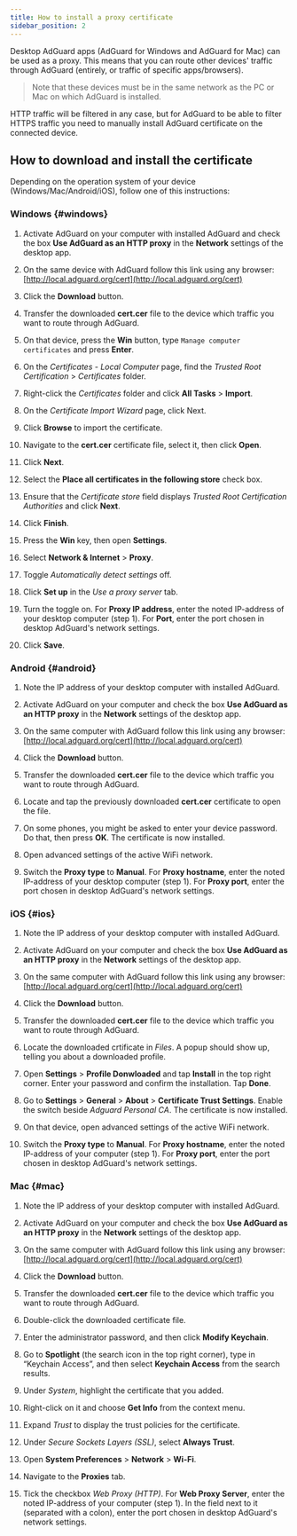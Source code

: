 ```yaml
---
title: How to install a proxy certificate
sidebar_position: 2
---
```


Desktop AdGuard apps (AdGuard for Windows and AdGuard for Mac) can be used as a proxy. This means that you can route other devices' traffic through AdGuard (entirely, or traffic of specific apps/browsers).

> Note that these devices must be in the same network as the PC or Mac on which AdGuard is installed.

HTTP traffic will be filtered in any case, but for AdGuard to be able to filter HTTPS traffic you need to manually install AdGuard certificate on the connected device.

## How to download and install the certificate

Depending on the operation system of your device (Windows/Mac/Android/iOS), follow one of this instructions:

### Windows {#windows}

1. Activate AdGuard on your computer with installed AdGuard and check the box **Use AdGuard as an HTTP proxy** in the **Network** settings of the desktop app.

2. On the same device with AdGuard follow this link using any browser: [http://local.adguard.org/cert](http://local.adguard.org/cert)

3. Click the **Download** button.

4. Transfer the downloaded **cert.cer** file to the device which traffic you want to route through AdGuard.

5. On that device, press the **Win** button, type `Manage computer certificates` and press **Enter**.

6. On the *Certificates - Local Computer* page, find the *Trusted Root Certification* > *Certificates* folder.

7. Right-click the *Certificates* folder and click **All Tasks** > **Import**.

8. On the *Certificate Import Wizard* page, click Next.

9. Click **Browse** to import the certificate.

10. Navigate to the **cert.cer** certificate file, select it, then click **Open**.

11. Click **Next**.

12. Select the **Place all certificates in the following store** check box.

13. Ensure that the *Certificate store* field displays *Trusted Root Certification Authorities* and click **Next**.

14. Click **Finish**.

15. Press the **Win** key, then open **Settings**.

16. Select **Network & Internet** > **Proxy**.

17. Toggle *Automatically detect settings* off.

18. Click **Set up** in the *Use a proxy server* tab.

19. Turn the toggle on. For **Proxy IP address**, enter the noted IP-address of your desktop computer (step 1). For **Port**, enter the port chosen in desktop AdGuard's network settings.

20. Click **Save**.

### Android {#android}

1. Note the IP address of your desktop computer with installed AdGuard.

2. Activate AdGuard on your computer and check the box **Use AdGuard as an HTTP proxy** in the **Network** settings of the desktop app.

3. On the same computer with AdGuard follow this link using any browser: [http://local.adguard.org/cert](http://local.adguard.org/cert)

4. Click the **Download** button.

5. Transfer the downloaded **cert.cer** file to the device which traffic you want to route through AdGuard.

6. Locate and tap the previously downloaded **cert.cer** certificate to open the file.

7. On some phones, you might be asked to enter your device password. Do that, then press **OK**. The certificate is now installed.

8. Open advanced settings of the active WiFi network.

9. Switch the **Proxy type** to **Manual**. For **Proxy hostname**, enter the noted IP-address of your desktop computer (step 1). For **Proxy port**, enter the port chosen in desktop AdGuard's network settings.

### iOS {#ios}

1. Note the IP address of your desktop computer with installed AdGuard.

2. Activate AdGuard on your computer and check the box **Use AdGuard as an HTTP proxy** in the **Network** settings of the desktop app.

3. On the same computer with AdGuard follow this link using any browser: [http://local.adguard.org/cert](http://local.adguard.org/cert)

4. Click the **Download** button.

5. Transfer the downloaded **cert.cer** file to the device which traffic you want to route through AdGuard.

6. Locate the downloaded crtificate in *Files*. A popup should show up, telling you about a downloaded profile.

7. Open **Settings** > **Profile Donwloaded** and tap **Install** in the top right corner. Enter your password and confirm the installation. Tap **Done**.

8. Go to **Settings** > **General** > **About** > **Certificate Trust Settings**. Enable the switch beside *Adguard Personal CA*. The certificate is now installed.

9. On that device, open advanced settings of the active WiFi network.

10. Switch the **Proxy type** to **Manual**. For **Proxy hostname**, enter the noted IP-address of your computer (step 1). For **Proxy port**, enter the port chosen in desktop AdGuard's network settings.

### Mac {#mac}

1. Note the IP address of your desktop computer with installed AdGuard.

2. Activate AdGuard on your computer and check the box **Use AdGuard as an HTTP proxy** in the **Network** settings of the desktop app.

3. On the same computer with AdGuard follow this link using any browser: [http://local.adguard.org/cert](http://local.adguard.org/cert)

4. Click the **Download** button.

5. Transfer the downloaded **cert.cer** file to the device which traffic you want to route through AdGuard.

6. Double-click the downloaded certificate file.

7. Enter the administrator password, and then click **Modify Keychain**.

8. Go to **Spotlight** (the search icon in the top right corner), type in “Keychain Access”, and then select **Keychain Access** from the search results.

9. Under *System*, highlight the certificate that you added.

10. Right-click on it and choose **Get Info** from the context menu.

11. Expand *Trust* to display the trust policies for the certificate.

12. Under *Secure Sockets Layers (SSL)*, select **Always Trust**.

13. Open **System Preferences** > **Network** > **Wi-Fi**.

14. Navigate to the **Proxies** tab.

15. Tick the checkbox *Web Proxy (HTTP)*. For **Web Proxy Server**, enter the noted IP-address of your computer (step 1). In the field next to it (separated with a colon), enter the port chosen in desktop AdGuard's network settings.